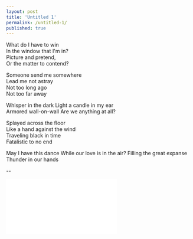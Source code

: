 ```yaml
---
layout: post
title: 'Untitled 1'
permalink: /untitled-1/
published: true
---
```


What do I have to win  
In the window that I'm in?  
Picture and pretend,  
Or the matter to contend?

Someone send me somewhere  
Lead me not astray  
Not too long ago  
Not too far away

Whisper in the dark
Light a candle in my ear  
Armored wall-on-wall
Are we anything at all?

Splayed across the floor  
Like a hand against the wind  
Traveling black in time  
Fatalistic to no end

May I have this dance
While our love is in the air?
Filling the great expanse
Thunder in our hands

--

<iframe src="../assets/videos/2022-01-05-untitled-1.mp4" frameborder="0" allowfullscreen></iframe>

